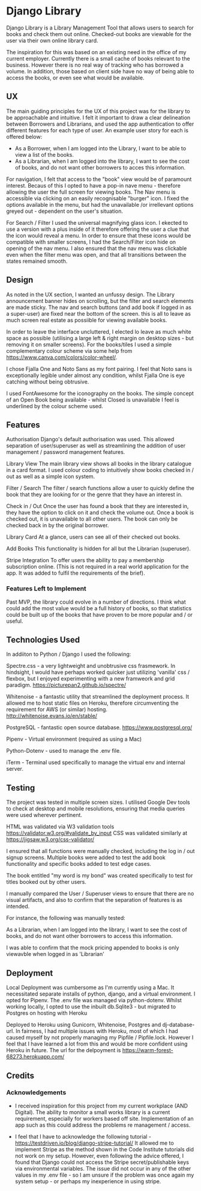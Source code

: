 # Django Library

Django Library is a Library Management Tool that allows users to search for books and check them out online.
Checked-out books are viewable for the user via their own online library card. 

The inspiration for this was based on an existing need in the office of my current employer. Currently there is a small cache of books relevant to the business. However there is no real way of tracking who has borrowed a volume. In addition, those based on client side have no way of being able to access the books, or even see what would be available. 
 
## UX
 
The main guiding principles for the UX of this project was for the library to be approachable and intuitive. 
I felt it important to draw a clear delineation between Borrowers and Librarians, and used the app authentication to offer different features for each type of user. An example user story for each is offered below:

* As a Borrower, when I am logged into the Library, I want to be able to view a list of the books. 
* As a Librarian, when I am logged into the library, I want to see the cost of books, and do not want other borrowers to acces this information. 

For navigation, I felt that access to the "book" view would be of paramount interest. Becaus of this I opted to have a pop-in nave menu - therefore allowing the user the full screen for viewing books. The Nav menu is accessible via clicking on an easily recognisable "burger" icon. I fixed the options available in the menu, but had the unavailable /or irrellevant options greyed out - dependent on the user's situation. 

For Search / Filter I used the universal magnifying glass icon. I ekected to use a version with a plus inside of it therefore offering the user a clue that the icon would reveal a menu. In order to ensure that these icons would be compatible with smaller screens, I had the Search/Filter icon hide on opening of the nav menu. I also ensured that the nav menu was clickable even when the filter menu was open, and that all transitions between the states remained smooth. 

## Design

As noted in the UX section, I wanted an unfussy design. The Library announcement banner hides on scrolling, but the filter and search elements are made sticky. The nav and search buttons (and add book if logged in as a super-user) are fixed near the bottom of the screen. this is all to leave as much screen real estate as possiible for viewing available books. 

In order to leave the interface uncluttered, I elected lo leave as much white space as possible (utilising a large left & right margin on desktop sizes - but removing it on smaller screens). For the books/tiles I used a simple complementary colour scheme via some help from https://www.canva.com/colors/color-wheel/.

I chose Fjalla One and Noto Sans as my font pairing. I feel that Noto sans is exceptionally legible under almost any condition, whilst Fjalla One is eye catching without being obtrusive. 

I used FontAwesome for the iconography on the books. The simple concept of an Open Book being available - whilst Closed is unavailable I feel is underlined by the colour scheme used. 

 
## Features

Authorisation       Django's default authorisation was used. This allowed separation of user/superuser as well as streamlining                      the addition of user management / password management features. 

Library View       The main library view shows all books in the library catalogue in a card format. I used colour coding to                        intuitively show books checked in / out as well as a simple icon system. 

Filter / Search     The filter / search functions allow a user to quickly define the book that they are looking for or the                          genre that they have an interest in. 

Check in / Out      Once the user has found a book that they are interested in, they have the option to click on it and check                     the volume out. Once a book is checked out, it is unavailable to all other users. The book can only be                         checked back in by the original borrower.

Library Card        At a glance, users can see all of their checked out books.

Add Books           This functionality is hidden for all but the Librarian (superuser). 

Stripe Integration  To offer users the ability to pay a membership subscription online. (This is not required in a real world                     application for the app. It was added to fulfil the requirements of the brief). 

### Features Left to Implement

Past MVP, the library could evolve in a number of directions. I think what could add the most value would be a full history of books, so that statistics could be built up of the books that have proven to be more popular and / or useful. 

## Technologies Used

In addiiton to Python / Django I used the following:

Spectre.css - a very lightweight and unobtrusive css frasmework. In hindsight, I would have perhaps worked quicker just utilizing 'vanilla' css / flexbox, but I enjoyed experimenting with a new framweork and grid paradigm. https://picturepan2.github.io/spectre/

Whitenoise - a fantastic utility that streamlined the deployment process. It allowed me to host static files on Heroku, therefore circumventing the requirement for AWS (or similar) hosting. http://whitenoise.evans.io/en/stable/

PostgreSQL - fantastic open source database. https://www.postgresql.org/

Pipenv - Virtual environment (required as using a Mac)

Python-Dotenv - used to manage the .env file. 

iTerm - Terminal used specifically to manage the virtual env and internal server. 


## Testing

The project was tested in multiple screen sizes. I utilised Google Dev tools to check at desktop and mobile resolutions, ensuring that media queries were used wherever pertinent. 

HTML was validated via W3 validation tools https://validator.w3.org/#validate_by_input
CSS was validated similarly at https://jigsaw.w3.org/css-validator/

I ensured that all functions were manually checked, including the log in / out signup screens. Multiple books were added to test the add book functionality and specific books added to test edge cases.

The book entitled "my word is my bond" was created specifically to test for titles booked out by other users.

I manually compared the User / Superuser views to ensure that there are no visual artifacts, and also to confirm that the separation of features is as intended. 

For instance, the following was manually tested:

As a Librarian, when I am logged into the library, I want to see the cost of books, and do not want other borrowers to access this information. 

I was able to confirm that the mock pricing appended to books is only viewavble when logged in as 'Librarian'

## Deployment

Local Deployment was cumbersome as I'm currently using a Mac. It necessitated separate installs of python, django, and a virtual environment. I opted for Pipenv. The .env file was managed via python-dotenv. 
Whilst working locally, I opted to use the inbuilt db.Sqlite3 - but migrated to Postgres on hosting with Heroku

Deployed to Heroku using Gunicorn, Whitenoise, Postgres and dj-database-url. 
In fairness, I had multiple issues with Heroku, most of which I had caused myself by not properly managing my Pipfile / Pipfile.lock. However I feel that I have learned a lot from this and would be more confident using Heroku in future. 
The url for the delpoyment is https://warm-forest-68273.herokuapp.com/

## Credits

### Acknowledgements

- I received inspiration for this project from my current workplace (AND Digital). The ability to monitor a small works library is a current requirement, especially for workers based off site. Implementation of an app such as this could address the problems re management / access. 

- I feel that I have to acknowledge the following tutorial - https://testdriven.io/blog/django-stripe-tutorial/
It allowed me to implement Stripe as the method shown in the Code Institute tutorials did not work on my setup. 
However, even following the advice offered, I found that Django could not access the Stripe secret/publishable keys via environmental variables. The issue did not occur in any of the other values in my .env file - so I am unsure if the problem was once again my system setup - or perhaps my inexperience in using stripe. 
